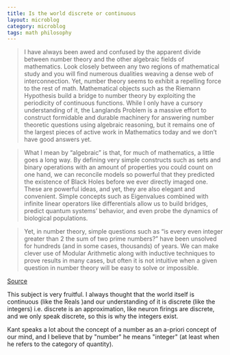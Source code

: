 ```yaml
---
title: Is the world discrete or continuous
layout: microblog
category: microblog
tags: math philosophy
---
```


> I have always been awed and confused by the apparent divide between number theory and the other algebraic fields of mathematics. Look closely between any two regions of mathematical study and you will find numerous dualities weaving a dense web of interconnection. Yet, number theory seems to exhibit a repelling force to the rest of math. Mathematical objects such as the Riemann Hypothesis build a bridge to number theory by exploiting the periodicity of continuous functions. While I only have a cursory understanding of it, the Langlands Problem is a massive effort to construct formidable and durable machinery for answering number theoretic questions using algebraic reasoning, but it remains one of the largest pieces of active work in Mathematics today and we don’t have good answers yet.

> What I mean by “algebraic” is that, for much of mathematics, a little goes a long way. By defining very simple constructs such as sets and binary operations with an amount of properties you could count on one hand, we can reconcile models so powerful that they predicted the existence of Black Holes before we ever directly imaged one. These are powerful ideas, and yet, they are also elegant and convenient. Simple concepts such as Eigenvalues combined with infinite linear operators like differentials allow us to build bridges, predict quantum systems’ behavior, and even probe the dynamics of biological populations.

> Yet, in number theory, simple questions such as “is every even integer greater than 2
the sum of two prime numbers?” have been unsolved for hundreds (and in some cases, thousands) of years. We can make clever use of Modular Arithmetic along with inductive techniques to prove results in many cases, but often it is not intuitive when a given question in number theory will be easy to solve or impossible.

[Source](https://kylehovey.github.io/blog/the-integers-in-our-continuum)

This subject is very fruitful. I always thought that the world itself is continuous (like the Reals )and our understanding of it is discrete (like the integers) i.e. discrete is an approximation, like neuron firings are discrete, and we only speak discrete, so this is why the integers exist. 

Kant speaks a lot about the concept of a number as an a-priori concept of our mind, and I believe that by "number" he means "integer" (at least when he refers to the category of quantity).
